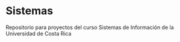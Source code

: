 # Sistemas
Repositorio para proyectos del curso Sistemas de Información de la Universidad de Costa Rica
